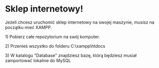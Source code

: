 <h1>Sklep internetowy!</h1>
<p>Jeżeli chcesz uruchomić sklep internetowy na swojej maszynie, musisz na początku mieć XAMPP.</p>
<p>1) Pobierz całe repozytorium na swój komputer.</p>
<p>2) Przenieś wszystko do folderu C:\xampp\htdocs</p>
<p>3) W katalogu "Database" znajdziesz bazę, którą będziesz musiał zainportować lokalnie do MySQL</p>
